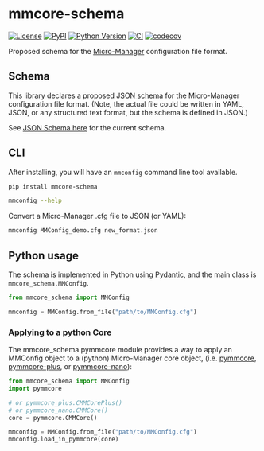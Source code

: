 # mmcore-schema

[![License](https://img.shields.io/pypi/l/mmcore-schema.svg?color=green)](https://github.com/tlambert03/mmcore-schema/raw/main/LICENSE)
[![PyPI](https://img.shields.io/pypi/v/mmcore-schema.svg?color=green)](https://pypi.org/project/mmcore-schema)
[![Python Version](https://img.shields.io/pypi/pyversions/mmcore-schema.svg?color=green)](https://python.org)
[![CI](https://github.com/tlambert03/mmcore-schema/actions/workflows/ci.yml/badge.svg)](https://github.com/tlambert03/mmcore-schema/actions/workflows/ci.yml)
[![codecov](https://codecov.io/gh/tlambert03/mmcore-schema/branch/main/graph/badge.svg)](https://codecov.io/gh/tlambert03/mmcore-schema)

Proposed schema for the [Micro-Manager](https://micro-manager.org/) configuration file format.

## Schema

This library declares a proposed [JSON schema](https://json-schema.org) for the
Micro-Manager configuration file format. (Note, the actual file could be written
in YAML, JSON, or any structured text format, but the schema is defined in
JSON.)

See [JSON Schema here](/schemas/mmconfig/1.0/mmconfig.schema.json) for the current schema.

## CLI

After installing, you will have an `mmconfig` command line tool available.

```bash
pip install mmcore-schema
```

```bash
mmconfig --help
```

Convert a Micro-Manager .cfg file to JSON (or YAML):

```bash
mmconfig MMConfig_demo.cfg new_format.json
```

## Python usage

The schema is implemented in Python using [Pydantic](https://docs.pydantic.dev/),
and the main class is `mmcore_schema.MMConfig`.

```python
from mmcore_schema import MMConfig

mmconfig = MMConfig.from_file("path/to/MMConfig.cfg")
```

### Applying to a python Core

The mmcore_schema.pymmcore module provides a way to apply an MMConfig object to
a (python) Micro-Manager core object, (i.e.
[pymmcore](https://github.com/micro-manager/pymmcore),
[pymmcore-plus](https://github.com/pymmcore-plus/pymmcore-plus), or
[pymmcore-nano](https://github.com/pymmcore-plus/pymmcore-nano)):

```python
from mmcore_schema import MMConfig
import pymmcore

# or pymmcore_plus.CMMCorePlus()
# or pymmcore_nano.CMMCore()
core = pymmcore.CMMCore() 

mmconfig = MMConfig.from_file("path/to/MMConfig.cfg")
mmconfig.load_in_pymmcore(core)
```
